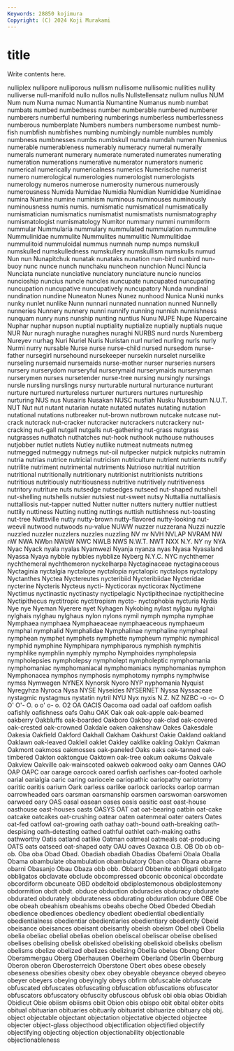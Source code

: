 ```yaml
---
Keywords: 28850 kojimura
Copyright: (C) 2024 Koji Murakami
---
```


# title

Write contents here.



nulliplex nullipore nulliporous nullism nullisome nullisomic nullities nullity nulliverse null-manifold
nullo nullos nulls Nullstellensatz nullum nullus NUM Num num Numa
numac Numantia Numantine Numanus numb numbat numbats numbed numbedness number
numberable numbered numberer numberers numberful numbering numberings numberless numberlessness numberous
numberplate Numbers numbers numbersome numbest numb-fish numbfish numbfishes numbing numbingly
numble numbles numbly numbness numbnesses numbs numbskull numda numdah numen
Numenius numerable numerableness numerably numeracy numeral numerally numerals numerant numerary
numerate numerated numerates numerating numeration numerations numerative numerator numerators numeric
numerical numerically numericalness numerics Numerische numerist numero numerological numerologies numerologist
numerologists numerology numeros numerose numerosity numerous numerously numerousness Numida Numidae
Numidia Numidian Numididae Numidinae numina Numine numine numinism numinous numinouses
numinously numinousness numis numis. numismatic numismatical numismatically numismatician numismatics numismatist
numismatists numismatography numismatologist numismatology Numitor nummary nummi nummiform nummular Nummularia
nummulary nummulated nummulation nummuline Nummulinidae nummulite Nummulites nummulitic Nummulitidae nummulitoid
nummuloidal nummus numnah nump numps numskull numskulled numskulledness numskullery numskullism
numskulls numud Nun nun Nunapitchuk nunatak nunataks nunation nun-bird nunbird
nun-buoy nunc nunce nunch nunchaku nuncheon nunchion Nunci Nuncia Nunciata
nunciate nunciative nunciatory nunciature nuncio nuncios nuncioship nuncius nuncle nuncles
nuncupate nuncupated nuncupating nuncupation nuncupative nuncupatively nuncupatory Nunda nundinal nundination
nundine Nuneaton Nunes Nunez nunhood Nunica Nunki nunks nunky nunlet
nunlike Nunn nunnari nunnated nunnation nunned Nunnelly nunneries Nunnery nunnery
nunni nunnify nunning nunnish nunnishness nunquam nunry nuns nunship nunting
nuntius Nunu NUPE Nupe Nupercaine Nuphar nuphar nupson nuptial nuptiality
nuptialize nuptially nuptials nuque NUR Nur nuragh nuraghe nuraghes nuraghi
NURBS nurd nurds Nuremberg Nureyev nurhag Nuri Nuriel Nuris Nuristan
nurl nurled nurling nurls nurly Nurmi nurry nursable Nurse nurse
nurse-child nursed nursedom nurse-father nursegirl nursehound nursekeeper nursekin nurselet nurselike
nurseling nursemaid nursemaids nurse-mother nurser nurseries nursers nursery nurserydom nurseryful
nurserymaid nurserymaids nurseryman nurserymen nurses nursetender nurse-tree nursing nursingly nursings
nursle nursling nurslings nursy nurturable nurtural nurturance nurturant nurture nurtured
nurtureless nurturer nurturers nurtures nurtureship nurturing NUS nus Nusairis Nusakan
NUSC nusfiah Nusku Nussbaum N.U.T. NUT Nut nut nutant nutarian
nutate nutated nutates nutating nutation nutational nutations nutbreaker nut-brown nutbrown
nutcake nutcase nut-crack nutcrack nut-cracker nutcracker nutcrackers nutcrackery nut-cracking nut-gall
nutgall nutgalls nut-gathering nut-grass nutgrass nutgrasses nuthatch nuthatches nut-hook nuthook
nuthouse nuthouses nutjobber nutlet nutlets Nutley nutlike nutmeat nutmeats nutmeg
nutmegged nutmeggy nutmegs nut-oil nutpecker nutpick nutpicks nutramin nutria nutrias
nutrice nutricial nutricism nutriculture nutrient nutrients nutrify nutrilite nutriment nutrimental
nutriments Nutrioso nutritial nutrition nutritional nutritionally nutritionary nutritionist nutritionists nutritions
nutritious nutritiously nutritiousness nutritive nutritively nutritiveness nutritory nutriture nuts nutsedge
nutsedges nutseed nut-shaped nutshell nut-shelling nutshells nutsier nutsiest nut-sweet nutsy
Nuttallia nuttalliasis nuttalliosis nut-tapper nutted Nutter nutter nutters nuttery nuttier
nuttiest nuttily nuttiness Nutting nutting nuttings nuttish nuttishness nut-toasting nut-tree
Nuttsville nutty nutty-brown nutty-flavored nutty-looking nut-weevil nutwood nutwoods nu-value NUWW
nuzzer nuzzerana Nuzzi nuzzle nuzzled nuzzler nuzzlers nuzzles nuzzling NV
nv NVH NVLAP NVRAM NW nW NWA NWbn NWbW NWC
NWLB NWS N.W.T. NWT NXX N.Y. NY ny NYA Nyac
Nyack nyala nyalas Nyamwezi Nyanja nyanza nyas Nyasa Nyasaland Nyassa
Nyaya nybble nybbles nybblize Nyberg N.Y.C. NYC nychthemer nychthemeral nychthemeron
nyckelharpa Nyctaginaceae nyctaginaceous Nyctaginia nyctalgia nyctalope nyctalopia nyctalopic nyctalops nyctalopy
Nyctanthes Nyctea Nyctereutes nycteribiid Nycteribiidae Nycteridae nycterine Nycteris Nycteus nycti-
Nycticorax nycticorax Nyctimene Nyctimus nyctinastic nyctinasty nyctipelagic Nyctipithecinae nyctipithecine Nyctipithecus
nyctitropic nyctitropism nycto- nyctophobia nycturia Nydia Nye nye Nyeman Nyerere
nyet Nyhagen Nykobing nylast nylgau nylghai nylghais nylghau nylghaus nylon
nylons nymil nymph nympha nymphae Nymphaea nymphaea Nymphaeaceae nymphaeaceous nymphaeum
nymphal nymphalid Nymphalidae Nymphalinae nymphaline nympheal nymphean nymphet nymphets nymphette
nympheum nymphic nymphical nymphid nymphine Nymphipara nymphiparous nymphish nymphitis nymphlike
nymphlin nymphly nympho Nymphoides nympholepsia nympholepsies nympholepsy nympholept nympholeptic nymphomania
nymphomaniac nymphomaniacal nymphomaniacs nymphomanias nymphon Nymphonacea nymphos nymphosis nymphotomy nymphs
nymphwise nymss Nymwegen NYNEX Nynorsk Nyoro NYP nyphomania Nyquist Nyregyhza
Nyroca Nysa NYSE Nyseides NYSERNET Nyssa Nyssaceae nystagmic nystagmus nystatin
nytril NYU Nyx nyxis N.Z. NZ NZBC -o -o- O
O' O'- O. o o' o- o. O2 OA OACIS
Oacoma oad oadal oaf oafdom oafish oafishly oafishness oafs Oahu
OAK Oak oak oak-apple oak-beamed oakberry Oakbluffs oak-boarded Oakboro Oakboy
oak-clad oak-covered oak-crested oak-crowned Oakdale oaken oakenshaw Oakes Oakesdale Oakesia
Oakfield Oakford Oakhall Oakham Oakhurst Oakie Oakland oakland Oaklawn oak-leaved
Oakleil oaklet Oakley oaklike oakling Oaklyn Oakman Oakmont oakmoss oakmosses
oak-paneled Oaks oaks oak-tanned oak-timbered Oakton oaktongue Oaktown oak-tree oakum
oakums Oakvale Oakview Oakville oak-wainscoted oakweb oakwood oaky oam Oannes
OAO OAP OAPC oar oarage oarcock oared oarfish oarfishes oar-footed
oarhole oarial oarialgia oaric oaring oariocele oariopathic oariopathy oariotomy oaritic
oaritis oarium Oark oarless oarlike oarlock oarlocks oarlop oarman oarrowheaded
oars oarsman oarsmanship oarsmen oarswoman oarswomen oarweed oary OAS oasal
oasean oases oasis oasitic oast oast-house oasthouse oast-houses oasts OASYS
OAT oat oat-bearing oatbin oat-cake oatcake oatcakes oat-crushing oatear oaten
oatenmeal oater oaters Oates oat-fed oatfowl oat-growing oath oathay oath-bound
oath-breaking oath-despising oath-detesting oathed oathful oathlet oath-making oaths oathworthy Oatis
oatland oatlike Oatman oatmeal oatmeals oat-producing OATS oats oatseed oat-shaped
oaty OAU oaves Oaxaca O.B. OB Ob ob ob- ob.
Oba oba Obad Obad. Obadiah obadiah Obadias Obafemi Obala Oballa
Obama obambulate obambulation obambulatory Oban oban Obara obarne obarni Obasanjo
Obau Obaza obb obb. Obbard Obbenite obbligati obbligato obbligatos obclavate
obclude obcompressed obconic obconical obcordate obcordiform obcuneate OBD obdeltoid obdiplostemonous
obdiplostemony obdormition obdt obdt. obduce obduction obduracies obduracy obdurate obdurated
obdurately obdurateness obdurating obduration obdure OBE Obe obe obeah obeahism
obeahisms obeahs obeche Obed Obeded Obediah obedience obediences obediency obedient
obediential obedientially obedientialness obedientiar obedientiaries obedientiary obediently Obeid obeisance obeisances
obeisant obeisantly obeish obeism Obel obeli Obelia obelia obeliac obelial
obelias obelion obeliscal obeliscar obelise obelised obelises obelising obelisk obelisked
obelisking obeliskoid obelisks obelism obelisms obelize obelized obelizes obelizing Obellia
obelus Obeng Ober Oberammergau Oberg Oberhausen Oberheim Oberland Oberlin Obernburg
Oberon oberon Oberosterreich Oberstone Obert obes obese obesely obeseness obesities
obesity obex obey obeyable obeyance obeyed obeyeo obeyer obeyers obeying
obeyingly obeys obfirm obfuscable obfuscate obfuscated obfuscates obfuscating obfuscation obfuscations
obfuscator obfuscators obfuscatory obfuscity obfuscous obfusk obi obia obias Obidiah
Obidicut Obie obiism obiisms obiit Obion obis obispo obit obital
obiter obits obitual obituarian obituaries obituarily obituarist obituarize obituary obj
obj. object objectable objectant objectation objectative objected objectee objecter object-glass
objecthood objectification objectified objectify objectifying objecting objection objectionability objectionable objectionableness

